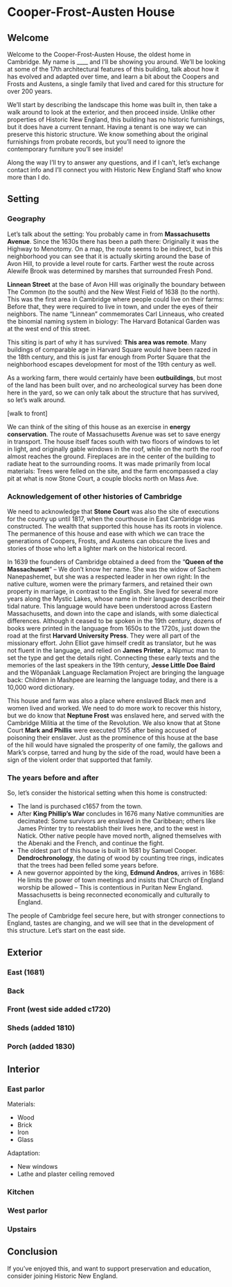# Cooper-Frost-Austen House

## Welcome

Welcome to the Cooper-Frost-Austen House, the oldest home in Cambridge. My name is ____ and I’ll be showing you around. We’ll be looking at some of the 17th architectural features of this building, talk about how it has evolved and adapted over time, and learn a bit about the Coopers and Frosts and Austens, a single family that lived and cared for this structure for over 200 years.

We’ll start by describing the landscape this home was built in, then take a walk around to look at the exterior, and then proceed inside. Unlike other properties of Historic New England, this building has no historic furnishings, but it does have a current tennant. Having a tenant is one way we can preserve this historic structure. We know something about the original furnishings from probate records, but you’ll need to ignore the contemporary furniture you’ll see inside!

Along the way I’ll try to answer any questions, and if I can’t, let’s exchange contact info and I’ll connect you with Historic New England Staff who know more than I do.

## Setting

### Geography

Let’s talk about the setting: You probably came in from **Massachusetts Avenue**. Since the 1630s there has been a path there: Originally it was the Highway to Menotomy. On a map, the route seems to be indirect, but in this neighborhood you can see that it is actually skirting around the base of Avon Hill, to provide a level route for carts. Farther west the route across Alewife Brook was determined by marshes that surrounded Fresh Pond.

**Linnean Street** at the base of Avon Hill was originally the boundary between The Common (to the south) and the New West Field of 1638 (to the north). This was the first area in Cambridge where people could live on their farms: Before that, they were required to live in town, and under the eyes of their neighbors. The name “Linnean” commemorates Carl Linneaus, who created the binomial naming system in biology: The Harvard Botanical Garden was at the west end of this street.

This siting is part of why it has survived: **This area was remote**. Many buildings of comparable age in Harvard Square would have been razed in the 18th century, and this is just far enough from Porter Square that the neighborhood escapes development for most of the 19th century as well. 

As a working farm, there would certainly have been **outbuildings**, but most of the land has been built over, and no archeological survey has been done here in the yard, so we can only talk about the structure that has survived, so let’s walk around.

[walk to front]

We can think of the siting of this house as an exercise in **energy conservation**. The route of Massachusetts Avenue was set to save energy in transport. The house itself faces south with two floors of windows to let in light, and originally gable windows in the roof, while on the north the roof almost reaches the ground. Fireplaces are in the center of the building to radiate heat to the surrounding rooms. It was made primarily from local materials: Trees were felled on the site, and the farm encompassed a clay pit at what is now Stone Court, a couple blocks north on Mass Ave.

### Acknowledgement of other histories of Cambridge

We need to acknowledge that **Stone Court** was also the site of executions for the county up until 1817, when the courthouse in East Cambridge was constructed. The wealth that supported this house has its roots in violence. The permanence of this house and ease with which we can trace the generations of Coopers, Frosts, and Austens can obscure the lives and stories of those who left a lighter mark on the historical record.

In 1639 the founders of Cambridge obtained a deed from the “**Queen of the Massachusett**” – We don’t know her name. She was the widow of Sachem Nanepashemet, but she was a respected leader in her own right: In the native culture, women were the primary farmers, and retained their own property in marriage, in contrast to the English. She lived for several more years along the Mystic Lakes, whose name in their language described their tidal nature. This language would have been understood across Eastern Massachusetts, and down into the cape and islands, with some dialectical differences. Although it ceased to be spoken in the 19th century, dozens of books were printed in the language from 1650s to the 1720s, just down the road at the first **Harvard University Press**. They were all part of the missionary effort. John Elliot gave himself credit as translator, but he was not fluent in the language, and relied on **James Printer**, a Nipmuc man to set the type and get the details right. Connecting these early texts and the memories of the last speakers in the 19th century, **Jesse Little Doe Baird** and the Wôpanâak Language Reclamation Project are bringing the language back: Children in Mashpee are learning the language today, and there is a 10,000 word dictionary.

This house and farm was also a place where enslaved Black men and women lived and worked. We need to do more work to recover this history, but we do know that **Neptune Frost** was enslaved here, and served with the Cambridge Militia at the time of the Revolution. We also know that at Stone Court **Mark and Phillis** were executed 1755 after being accused of poisoning their enslaver. Just as the prominence of this house at the base of the hill would have signaled the prosperity of one family, the gallows and Mark’s corpse, tarred and hung by the side of the road, would have been a sign of the violent order that supported that family. 

### The years before and after

So, let’s consider the historical setting when this home is constructed: 

- The land is purchased c1657 from the town. 
- After **King Phillip’s War** concludes in 1676 many Native communities are decimated: Some survivors are enslaved in the Caribbean; others like James Printer try to reestablish their lives here, and to the west in Natick. Other native people have moved north, aligned themselves with the Abenaki and the French, and continue the fight.
- The oldest part of this house is built in 1681 by Samuel Cooper. **Dendrochronology**, the dating of wood by counting tree rings, indicates that the trees had been felled some years before.
- A new governor appointed by the king, **Edmund Andros**, arrives in 1686: He limits the power of town meetings and insists that Church of England worship be allowed – This is contentious in Puritan New England. Massachusetts is being reconnected economically and culturally to England.

The people of Cambridge feel secure here, but with stronger connections to England, tastes are changing, and we will see that in the development of this structure. Let’s start on the east side.

## Exterior

### East (1681)

### Back

### Front (west side added c1720)

### Sheds (added 1810)

### Porch (added 1830)

## Interior

### East parlor

Materials:
- Wood
- Brick
- Iron
- Glass

Adaptation:
- New windows
- Lathe and plaster ceiling removed

### Kitchen

### West parlor

### Upstairs

## Conclusion

If you’ve enjoyed this, and want to support preservation and education, consider joining Historic New England.